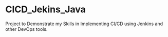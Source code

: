 # CICD_Jekins_Java
Project to Demonstrate my Skills in Implementing CI/CD using Jenkins and other DevOps tools.
